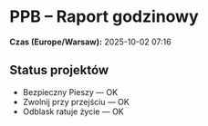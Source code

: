 # PPB – Raport godzinowy
**Czas (Europe/Warsaw):** 2025-10-02 07:16

## Status projektów
- Bezpieczny Pieszy — OK
- Zwolnij przy przejściu — OK
- Odblask ratuje życie — OK

